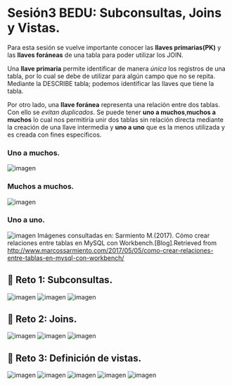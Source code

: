 # Sesión3 BEDU: Subconsultas, Joins y Vistas.
Para esta sesión se vuelve importante conocer las **llaves primarias(PK)** y las **llaves foráneas** de una tabla para poder utilizar los JOIN.

Una **llave primaria** permite identificar de manera *única* los registros de una tabla, por lo cual se debe de utilizar para algún campo que no se repita. 
Mediante la DESCRIBE tabla; podemos identificar las llaves que tiene la tabla.

Por otro lado, una **llave foránea** representa una relación entre dos tablas. Con ello se *evitan duplicados*. Se puede tener **uno a muchos**,**muchos a muchos** lo cual nos permitiría unir dos tablas sin relación directa mediante la creación de una llave intermedia y **uno a uno** que es la menos utilizada y es creada con fines específicos. 
### Uno a muchos.
![imagen](imagenes/unoamuchos.png)
### Muchos a muchos.
![imagen](imagenes/muchosAmuchos.png)
### Uno a uno.
![imagen](imagenes/unoAuno.png)
Imágenes consultadas en: Sarmiento M.(2017). Cómo crear relaciones entre tablas en MySQL con Workbench.[Blog].Retrieved from http://www.marcossarmiento.com/2017/05/05/como-crear-relaciones-entre-tablas-en-mysql-con-workbench/

## :pushpin: Reto 1: Subconsultas.
![imagen](imagenes/Reto1.png)
![imagen](imagenes/Reto1.1.png)
![imagen](imagenes/Reto1.2.png)
## :pushpin: Reto 2: Joins.
![imagen](imagenes/Reto2.png)
![imagen](imagenes/Reto2.1.png)
![imagen](imagenes/Reto2.2.png)
## :pushpin: Reto 3: Definición de vistas.
![imagen](imagenes/Reto3.png)
![imagen](imagenes/Reto3.1.png)
![imagen](imagenes/Reto3.2.png)
![imagen](imagenes/Reto3.3.png)
![imagen](imagenes/Reto3.4.png)
